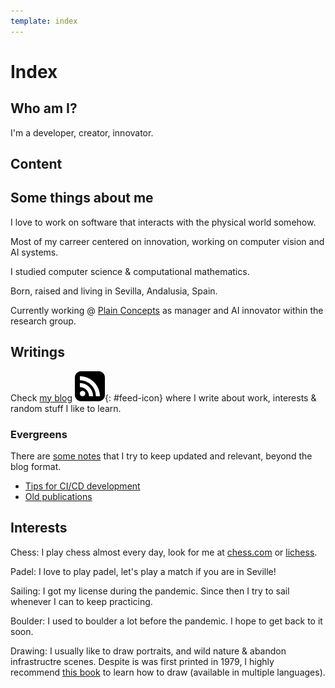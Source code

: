 ```yaml
---
template: index
---
```

# Index

## Who am I?

I'm a developer, creator, innovator.

## Content

## Some things about me

I love to work on software that interacts with the physical world somehow.

Most of my carreer centered on innovation, working on computer vision and AI systems.

I studied computer science & computational mathematics.

Born, raised and living in Sevilla, Andalusia, Spain.

Currently working @ [Plain Concepts](https://www.plainconcepts.com/) as manager and AI innovator within the research group.

## Writings

Check [my blog](/blog) [![Atom feed](/img/feed.svg "Atom feed")](/blog/atom.xml){: #feed-icon} where I write about work, interests & random stuff I like to learn.

### Evergreens

There are [some notes](/evergreens/) that I try to keep updated and relevant, beyond the blog format.

* [Tips for CI/CD development](/evergreens/cicd_development.html)
* [Old publications](/publications.html)

## Interests

Chess: I play chess almost every day, look for me at [chess.com](https://www.chess.com/member/emepetres) or [lichess](https://lichess.org/@/jcarnero).

Padel: I love to play padel, let's play a match if you are in Seville!

Sailing: I got my license during the pandemic. Since then I try to sail whenever I can to keep practicing.

Boulder: I used to boulder a lot before the pandemic. I hope to get back to it soon.

Drawing: I usually like to draw portraits, and wild nature & abandon infrastructre scenes. Despite is was first printed in 1979, I highly recommend [this book](https://www.drawright.com/) to learn how to draw (available in multiple languages).

<!-- ## Some things I believe

* blah
* blah -->

